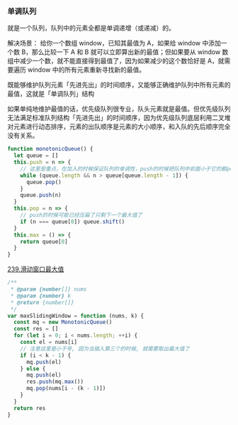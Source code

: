 ### 单调队列

就是一个队列，队列中的元素全都是单调递增（或递减）的。

解决场景：
给你一个数组 window，已知其最值为 A，如果给 window 中添加一个数 B，那么比较一下 A 和 B 就可以立即算出新的最值；但如果要从 window 数组中减少一个数，就不能直接得到最值了，因为如果减少的这个数恰好是 A，就需要遍历 window 中的所有元素重新寻找新的最值。

既能够维护队列元素「先进先出」的时间顺序，又能够正确维护队列中所有元素的最值，这就是「单调队列」结构

如果单纯地维护最值的话，优先级队列很专业，队头元素就是最值。但优先级队列无法满足标准队列结构「先进先出」的时间顺序，因为优先级队列底层利用二叉堆对元素进行动态排序，元素的出队顺序是元素的大小顺序，和入队的先后顺序完全没有关系。

```js
function monotonicQueue() {
  let queue = []
  this.push = n => {
    // 这里是重点，在加入的时候保证队列的单调性，push的时候把队列中前面小于它的都pop掉，那么队首一定是最大值，在window移动的时候，移出队首
    while (queue.length && n > queue[queue.length - 1]) {
      queue.pop()
    }
    queue.push(n)
  }
  this.pop = n => {
    // push的时候可能已经压扁了只剩下一个最大值了
    if (n === queue[0]) queue.shift()
  }
  this.max = () => {
    return queue[0]
  }
}
```

[239.滑动窗口最大值](https://leetcode.cn/problems/sliding-window-maximum/)

```js
/**
 * @param {number[]} nums
 * @param {number} k
 * @return {number[]}
 */
var maxSlidingWindow = function (nums, k) {
  const mq = new MonotonicQueue()
  const res = []
  for (let i = 0; i < nums.length; ++i) {
    const el = nums[i]
    // 注意这里是小于号, 因为当插入第三个的时候, 就需要取出最大值了
    if (i < k - 1) {
      mq.push(el)
    } else {
      mq.push(el)
      res.push(mq.max())
      mq.pop(nums[i - (k - 1)])
    }
  }
  return res
}
```
